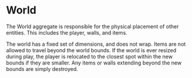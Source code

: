 # World

The World aggregate is responsible for the physical placement of other entities.
This includes the player, walls, and items.

The world has a fixed set of dimensions, and does not wrap.
Items are not allowed to travel beyond the world bounds.
If the world is ever resized during play, the player is relocated to the closest spot within the new bounds if they are smaller.
Any items or walls extending beyond the new bounds are simply destroyed.
